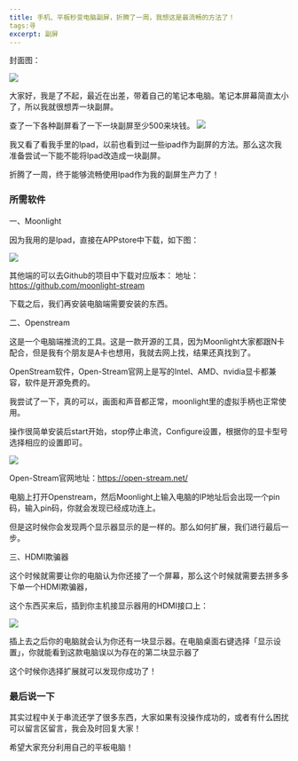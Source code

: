 ```yaml
---
title: 手机、平板秒变电脑副屏，折腾了一周，我想这是最流畅的方法了！
tags:寻
excerpt: 副屏
---
```

封面图：


![](https://files.mdnice.com/user/26505/e8aef3f7-ed0e-4fbf-aa68-338298aa4895.png)


大家好，我是了不起，最近在出差，带着自己的笔记本电脑。笔记本屏幕简直太小了，所以我就很想弄一块副屏。



查了一下各种副屏看了一下一块副屏至少500来块钱。
![](https://files.mdnice.com/user/26505/9cca139f-1ac8-49bb-9cec-250e577ccf6d.png)

我又看了看我手里的Ipad，以前也看到过一些ipad作为副屏的方法。那么这次我准备尝试一下能不能将Ipad改造成一块副屏。

折腾了一周，终于能够流畅使用Ipad作为我的副屏生产力了！

### 所需软件

一、Moonlight

因为我用的是Ipad，直接在APPstore中下载，如下图：

![](https://files.mdnice.com/user/26505/5130b902-bef1-4eb5-a468-2d9a85e5ccbf.png)

其他端的可以去Github的项目中下载对应版本：
地址：https://github.com/moonlight-stream

下载之后，我们再安装电脑端需要安装的东西。


二、Openstream

这是一个电脑端推流的工具。这是一款开源的工具，因为Moonlight大家都跟N卡配合，但是我有个朋友是A卡也想用，我就去网上找，结果还真找到了。

OpenStream软件，Open-Stream官网上是写的Intel、AMD、nvidia显卡都兼容，软件是开源免费的。

我尝试了一下，真的可以，画面和声音都正常，moonlight里的虚拟手柄也正常使用。

操作很简单安装后start开始，stop停止串流，Configure设置，根据你的显卡型号选择相应的设置即可。

![](https://files.mdnice.com/user/26505/4727c26b-34f3-4407-91b2-6d106921e480.png)

Open-Stream官网地址：https://open-stream.net/

电脑上打开Openstream，然后Moonlight上输入电脑的IP地址后会出现一个pin码，输入pin码，你就会发现已经成功连上。

但是这时候你会发现两个显示器显示的是一样的。那么如何扩展，我们进行最后一步。

三、HDMI欺骗器

这个时候就需要让你的电脑认为你还接了一个屏幕，那么这个时候就需要去拼多多下单一个HDMI欺骗器，

这个东西买来后，插到你主机接显示器用的HDMI接口上：

![](https://files.mdnice.com/user/26505/1bada87e-2ed5-4872-8d90-33e8b231b733.png)

插上去之后你的电脑就会认为你还有一块显示器。在电脑桌面右键选择「显示设置」，你就能看到这款电脑误以为存在的第二块显示器了

这个时候你选择扩展就可以发现你成功了！

### 最后说一下

其实过程中关于串流还学了很多东西，大家如果有没操作成功的，或者有什么困扰可以留言区留言，我会及时回复大家！

希望大家充分利用自己的平板电脑！



